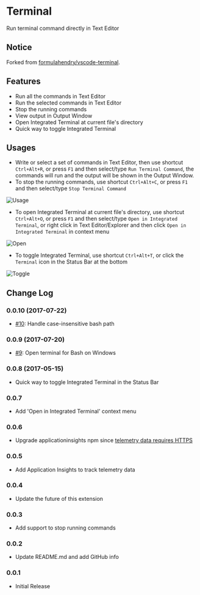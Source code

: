 # Terminal

Run terminal command directly in Text Editor

## Notice
Forked from [formulahendry/vscode-terminal](https://github.com/formulahendry/vscode-terminal).

## Features

* Run all the commands in Text Editor
* Run the selected commands in Text Editor
* Stop the running commands
* View output in Output Window
* Open Integrated Terminal at current file's directory
* Quick way to toggle Integrated Terminal

## Usages

* Write or select a set of commands in Text Editor, then use shortcut `Ctrl+Alt+R`, or press `F1` and then select/type `Run Terminal Command`, the commands will run and the output will be shown in the Output Window.
* To stop the running commands, use shortcut `Ctrl+Alt+C`, or press `F1` and then select/type `Stop Terminal Command`

![Usage](images/usage.gif)

* To open Integrated Terminal at current file's directory, use shortcut `Ctrl+Alt+O`, or press `F1` and then select/type `Open in Integrated Terminal`, or right click in Text Editor/Explorer and then click `Open in Integrated Terminal` in context menu

![Open](images/open.gif)

* To toggle Integrated Terminal, use shortcut `Ctrl+Alt+T`, or click the `Terminal` icon in the Status Bar at the bottom

![Toggle](images/toggle.png)

## Change Log
### 0.0.10 (2017-07-22)
* [#10](https://github.com/formulahendry/vscode-terminal/issues/10): Handle case-insensitive bash path

### 0.0.9 (2017-07-20)
* [#9](https://github.com/formulahendry/vscode-terminal/issues/9): Open terminal for Bash on Windows

### 0.0.8 (2017-05-15)
* Quick way to toggle Integrated Terminal in the Status Bar

### 0.0.7
* Add 'Open in Integrated Terminal' context menu

### 0.0.6
* Upgrade applicationinsights npm since [telemetry data requires HTTPS](https://azure.microsoft.com/en-us/updates/application-insights-telemetry-data-now-requires-https-with-shutdown-of-http-data-collectors/)

### 0.0.5
* Add Application Insights to track telemetry data

### 0.0.4
* Update the future of this extension

### 0.0.3
* Add support to stop running commands

### 0.0.2
* Update README.md and add GitHub info

### 0.0.1
* Initial Release
